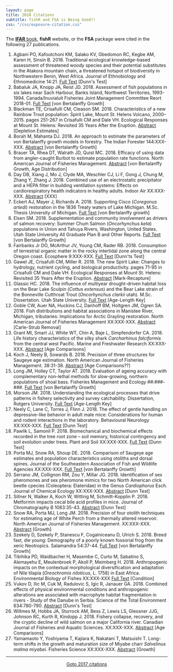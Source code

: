 ```yaml
---
layout: page
title: 2018 Citations
subtitle: fishR and FSA is Being Used!!
css: "/css/exposure-citation.css"
---
```


The [**IFAR** book](http://derekogle.com/IFAR/), **fishR** website, or the **FSA** package were cited in the following <span id="contact-div">27</span> publications.

1. Agbani PO, Kafoutchoni KM, Salako KV, Gbedomon RC, Kegbe AM, Karen H, Sinsin B. 2018. Traditional ecological knowledge-based assessment of threatened woody species and their potential substitutes in the Atakora mountain chain, a threatened hotspot of biodiversity in Northwestern Benin, West Africa. Journal of Ethnobiology and Ethnomedicine 14:21. [Full Text](https://ethnobiomed.biomedcentral.com/articles/10.1186/s13002-018-0219-6) [Dunn's Test]
1. Babaluk JA, Knopp JA, Reist JD. 2018. Assessment of fish populations in six lakes near Sach Harbour, Banks Island, Northwest Territories, 1993-1994. Canada/Inuvialuit Fisheries Joint Management Committee Reort 2018-01. [Full Text](https://www.researchgate.net/profile/John_Babaluk/publication/323547130_Assessment_of_fish_populations_in_six_lakes_near_Sachs_Harbour_Banks_Island_Northwest_Territories_1993-1994/links/5a9c0c8baca2721e3f320937/Assessment-of-fish-populations-in-six-lakes-near-Sachs-Harbour-Banks-Island-Northwest-Territories-1993-1994.pdf) [von Bertalanffy Growth]
1. Blackman TE, Crisafulli CM, Cleason SM. 2018. Characteristics of a new Rainbow Trout population: Spirit Lake, Mount St. Helens Volcano, 2000–2015. pages 251-267 in Crisafulli CM and Dale VH. Ecological Responses at Mount St. Helens: Revisited 35 Years After the Eruption. [Abstract](https://link.springer.com/chapter/10.1007/978-1-4939-7451-1_14) [Depletion Estimates]
1. Borah M, Mahanta DJ. 2018. An approach to estimate the parameters of von Bertalanffy growth models in forestry. The Indian Forester 144:XXX-XXX. [Abstract](http://www.indianforester.co.in/index.php/indianforester/article/view/121305) [von Bertalanffy Growth]
1. Brauer TA, Rhea DT, Walrath JD, Quist MC. 2018. Efficacy of using data from angler-caught Burbot to estimate population rate functions. North American Journal of Fisheries Management. [Abstract](https://www.researchgate.net/publication/324444698_Efficacy_of_Using_Data_from_Angler-Caught_Burbot_to_Estimate_Population_Rate_Functions) [von Bertalanffy Growth, Age Distribution]
1. Day DB, Xiang J, Mo J, Clyde MA, Weschler CJ, Li F, Gong J, Chung M, Zhang Y, Zhang J. 2018. Combined use of an electrostatic precipitator and a HEPA filter in building ventilation systems: Effects on cardiorespiratory health indicators in healthy adults. Indoor Air XX:XXX-XXX. [Abstract](http://onlinelibrary.wiley.com/doi/10.1111/ina.12447/full) [XXX]
1. Eckert AJ, Mayer J, Richards A. 2018. Supporting Cisco (*Coregonus artedi*) restoration in the 1836 Treaty waters of Lake Michigan. M.Sc. Thesis University of Michigan. [Full Text](https://deepblue.lib.umich.edu/bitstream/handle/2027.42/143187/Supporting%2520Cisco%2520Restoration%2520in%2520the%25201836%2520Treaty%2520Waters%2520of%2520Lake%2520Michigan_324.pdf%3Fsequence%3D1%26isAllowed%3Dy&hl=en&sa=X&scisig=AAGBfm2OKdqDdIJPL66z9LBLqF4Jjq-w3Q&nossl=1&oi=scholaralrt) [von Bertalanffy growth]
1. Elsen SM. 2018. Supplementation and community involvement as drivers of salmon recovery: Summer Chum Salmon (*Oncorhynchus keta*) populations in Union and Tahuya Rivers, Washington, United States. Utah State University All Graduate Plan B and Other Reports. [Full Text](https://digitalcommons.usu.edu/cgi/viewcontent.cgi?article=2226&context=gradreports) [von Bertalanffy Growth]
1. Fairbanks Jr DO, McArthur JV, Young CM, Rader RB. 2018. Consumption of terrestrial organic matter in the rocky intertidal zone along the central Oregon coast. Ecosphere 9:XXX-XXX. [Full Text](http://onlinelibrary.wiley.com/doi/10.1002/ecs2.2138/full) [Dunn'ts Test]
1. Gawel JE, Crisafulli CM, Miller R. 2018. The new Spirit Lake: Changes to hydrology, nutrient cycling, and biological productivity. pages 71-95 in Crisafulli CM and Dale VH. Ecological Responses at Mount St. Helens: Revisited 35 Years After the Eruption. [Abstract](https://link.springer.com/chapter/10.1007/978-1-4939-7451-1_4) [Mark-Recapture]
1. Glassic HC. 2018. The influence of multiyear drought-driven habitat loss on the Bear Lake Sculpin (*Cottus extensus*) and the Bear Lake strain of the Bonneville Cutthroat Trout (*Oncorhynchus clarkii* utah). M.Sc. Dissertation. Utah State University. [Full Text](https://digitalcommons.usu.edu/cgi/viewcontent.cgi?article=8067&context=etd)  [Age-Length Key]
1. Goble CW, Auer NA, Huckins CJ, Danhoff BM, Holtgren JM, Ogren SA. 2018. Fish distributions and habitat associations in Manistee River, Michigan, tributaries: Implications for Arctic Grayling restoration. North American Journal of Fisheries Management XX:XXX-XXX. [Abstract](https://onlinelibrary.wiley.com/doi/pdf/10.1002/nafm.10049) [Carle-Strub Removal]
1. Grant MI, Smart JJ, White WT, Chin A, Baje L, Simpfendorfer CA. 2018. Life history characteristics of the silky shark *Carcharhinus falciformis* from the central west Pacific. Marine and Freshwater Research XX:XXX-XXX. [Abstract](http://www.publish.csiro.au/MF/MF17163) [Age Comparisons]
1. Koch J, Neely B, Sowards B. 2018. Precision of three structures for Saugeye age estimation. North American Journal of Fisheries Management. 38:31-38. [Abstract](http://onlinelibrary.wiley.com/doi/10.1002/nafm.10019/abstract) [Age Comparisons??]
1. Long JM, Holley CT, Taylor AT. 2018. Evaluation of ageing accuracy with complementary non-lethal methods for slow-growing, northern populations of shoal bass. Fisheries Management and Ecology ##:###-###. [Full Text](https://www.researchgate.net/publication/323615561_Evaluation_of_ageing_accuracy_with_complementary_non-lethal_methods_for_slow-growing_northern_populations_of_shoal_bass) [von Bertalanffy Growth]
1. Morson JM. 2018. Understanding the ecological processes that drive patterns in fishery selectivity and survey catchability. Dissertation, Rutgers University. [Full Text](http://scholar.google.com/scholar_url?url=https://rucore.libraries.rutgers.edu/rutgers-lib/56061/PDF/1/&hl=en&sa=X&scisig=AAGBfm3oPizfJa5iIEZHcrzzNZgYhkG9Zg&nossl=1&oi=scholaralrt) [Age-Length Key]
1. Neely C, Lane C, Torres J, Flinn J. 2018. The effect of gentle handling on depressive-like behavior in adult male mice: Considerations for human and rodent interactions in the laboratory. Behavioural Neurology XX:XXX-XXX. [Full Text](http://scholar.google.com/scholar_url?url=http://downloads.hindawi.com/journals/bn/2018/2976014.pdf&hl=en&sa=X&scisig=AAGBfm3Pl5r_LR-W3gzkU0QCykj0RCOEWA&nossl=1&oi=scholaralrt) [Dunn Test]
1. Pawlik L, Samonil P. 2018. Biomechanical and biochemical effects recorded in the tree root zone – soil memory, historical contingency and soil evolution under trees. Plant and Soil XX:XXX-XXX. [Full Text](https://link.springer.com/article/10.1007/s11104-018-3622-9) [Dunn Text]
1. Porta MJ, Snow RA, Shoup DE. 2018. Comparison of Saugeye age estimates and population characteristics using otoliths and dorsal spines. Journal of the Southeastern Association of Fish and Wildlife Agencies XX:XXX-XXX. [Full Text](http://www.seafwa.org/Documents%20and%20Settings/46/Site%20Documents/2018%20Journal/J5_04Portaetal23-29.pdf) [von Bertalanffy Growth] 
1. Serrano JM, Collignon RM, Zou Y, Millar JG. 2018. Identification of sex pheromones and sex pheromone mimics for two North American click beetle cpecies (Coleoptera: Elateridae) in the Genus *Cardiophorus* Esch. Journal of Chemical Ecology XX:XXX-XXX. [Abstract](https://link.springer.com/article/10.1007/s10886-018-0940-6) [Dunn Test]
1. Sillner N, Walker A, Koch W, Witting M, Schmitt-Kopplin P. 2018. Metformin impacts cecal bile acid profiles in mice. Journal of Chromatography B 1083:35-43. [Abstract](https://www.sciencedirect.com/science/article/pii/S1570023218300795) [Dunn Test]
1. Snow RA, Porta MJ, Long JM. 2018. Precision of four otolith techniques for estimating age of White Perch from a thermally altered reservoir. North American Journal of Fisheries Management. XX:XXX-XXX. [Abstract](https://onlinelibrary.wiley.com/doi/abs/10.1002/nafm.10069) [Growth]
1. Szekely D, Szekely P, Stanescu F, Cogalniceanu D, Ulrich S. 2018. Breed fast, die young: Demography of a poorly known fossorial frog from the xeric Neotropics. Salamandra 54:37-44. [Full Text](https://www.researchgate.net/profile/Florina_Stanescu/publication/320779366_Breed_fast_die_young_Demography_of_a_poorly_known_fossorial_frog_from_the_xeric_Neotropics/links/5a85c642aca272017e564ce2/Breed-fast-die-young-Demography-of-a-poorly-known-fossorial-frog-from-the-xeric-Neotropics.pdf) [von Bertalanffy Growth]
1. Tibihika PD, Waidbacher H, Masembe C, Curto M, Sabatino S, Alemayehu E, Meulenbroek P, Akoll P, Meimberg H. 2018. Anthropogenic impacts on the contextual morphological diversification and adaptation of Nile tilapia (*Oreochromis niloticus*, L. 1758) in East Africa. Environmental Biology of Fishes XX:XXX-XXX [Full Text](https://link.springer.com/article/10.1007/s10641-017-0704-0) [Condition]
1. Vukov D, Ilic M, Cuk M, Radulovic S, Igic R, Janauer GA. 2018. Combined effects of physical environmental conditions and anthropogenic alterations are associated with macrophyte habitat fragmentation in rivers - Study of the Danube in Serbia. Science of the Total Environment 634:780-790. [Abstract](https://www.sciencedirect.com/science/article/pii/S0048969718311288) [Dunn's Test]
1. Willmes M, Hobbs JA, Sturrock AM, Bess Z, Lewis LS, Glessner JJG, Johnson RC, Kurth R, Kindopp J. 2018. Fishery collapse, recovery, and the cryptic decline of wild salmon on a major California river. Canadian Journal of Fisheries and Aquatic Sciences. XX:XXX-XXX. [Abstract](http://www.nrcresearchpress.com/doi/abs/10.1139/cjfas-2017-0273#.Wl5BqnlG3uM) [Age Comparisons]
1. Yamamaoto Y, Yoshiyama T, Kajiara K, Nakatani T, Matsuishi T. Long-term shifts in the growth and maturation size of Miyabe charr *Salvelinus malma miyabei*. Fisheries Science XX:XXX-XXX. [Abstract](https://link.springer.com/article/10.1007/s12562-018-1186-5) [Growth]

-----
<p style="text-align: center;"><a href="exposure-citations17.html">Goto 2017 citations</a></p>
